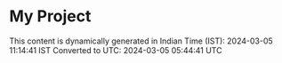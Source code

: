 # My Project

This content is dynamically generated in Indian Time (IST): 2024-03-05 11:14:41 IST
Converted to UTC: 2024-03-05 05:44:41 UTC
